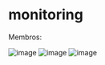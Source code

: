# monitoring

Membros:
<Giovanni Gava/>
<Jeremias Moura/>
<Julio Vicente/>

![image](https://github.com/user-attachments/assets/19c5d24f-2775-4c47-a32c-2fc8682c0af8)
![image](https://github.com/user-attachments/assets/3aaa14e5-9f12-4a38-a322-48c92a209f33)
![image](https://github.com/user-attachments/assets/84592f7a-9f65-4026-9d1f-91f0098f6f85)

